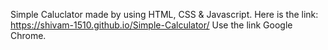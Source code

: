 Simple Caluclator made by using HTML, CSS & Javascript.
Here is the link: https://shivam-1510.github.io/Simple-Calculator/
Use the link Google Chrome.
